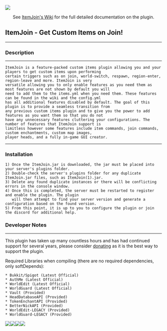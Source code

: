 ![](https://i.imgur.com/zXs2ka8.png)

<p align="center">
 See <a href="https://github.com/RockinChaos/ItemJoin/wiki">ItemJoin's Wiki</a> for the full detailed documentation on the plugin.<br>
</p>

## ItemJoin - Get Custom Items on Join!
-----

### Description
-----
```
ItemJoin is a feature-packed custom items plugin allowing you and your players to get custom items upon performing 
certain triggers such as on join, world-switch, respawn, region-enter, region-leave and more. ItemJoin is very 
versatile allowing you to only enable features as you need them as most features are not shown by default you will 
need to add them to the items.yml when you need them. These features can be found in the wiki and the config.yml 
has all additional features disabled by default. The goal of this plugin is to provide a seamless transition from 
any previous custom items plugin and to give you the power to add features as you want them so that you do not 
have any unnecessary features cluttering your configurations. The number of features that ItemJoin support is 
limitless however some features include item commands, join commands, custom enchantments, custom map images, 
player heads, and a fully in-game GUI creator.
```
-----
### Installation
```
1) Once the ItemJoin.jar is downloaded, the jar must be placed into your server's plugins folder.
2) Double-check the server's plugins folder for any duplicate ItemJoin.jar files, such as ItemJoin(1).jar.
3) Delete any found duplicate instances or there will be conflicting errors in the console window.
4) Once this is completed, the server must be restarted to register and enable the plugin. The plugin
   will then attempt to find your server version and generate a configuration based on the found version.
5) From this point, it is up to you to configure the plugin or join the discord for additional help.
```

### Developer Notes
-----
This plugin has taken up many countless hours and has had continued support for several years, please consider [donating](https://www.paypal.me/RockinChaos) as it is the best way to support the plugin.

Required Libraries when compiling (there are no required dependencies, only softDepends):
```
* Bukkit/Spigot (Latest Official)
* AuthMe (Latest Official)
* WorldEdit (Latest Official)
* WorldGuard (Latest Official)
* Vault (Provided)
* HeadDatabaseAPI (Provided)
* TokenEnchantAPI (Provided)
* BetterNickAPI (Provided)
* WorldEdit-LEGACY (Provided)
* WorldGuard-LEGACY (Provided)
```

![](https://i.imgur.com/vFllc29.png)![](https://i.imgur.com/vFllc29.png)[<img src="https://i.imgur.com/WR5dVKN.png">](https://discord.gg/D5FnJ7C)[<img src="https://i.imgur.com/2YBE4mr.png">](http://ci.craftationgaming.com/)
